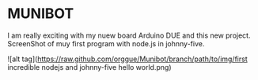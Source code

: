 MUNIBOT
=======

I am really exciting with my nuew board Arduino DUE and this new project. 
ScreenShot of muy first program with node.js in johnny-five.

![alt tag](https://raw.github.com/orggue/Munibot/branch/path/to/img/first incredible nodejs and johnny-five hello world.png)
